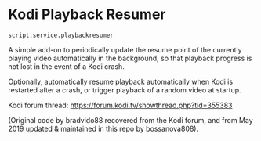 Kodi Playback Resumer
=========================================================
`script.service.playbackresumer`

A simple add-on to periodically update the resume point of the currently playing video automatically in the background, so that playback progress is not lost in the event of a Kodi crash.

Optionally, automatically resume playback automatically when Kodi is restarted after a crash, or trigger playback of a random video at startup.

Kodi forum thread: <https://forum.kodi.tv/showthread.php?tid=355383>

(Original code by bradvido88 recovered from the Kodi forum, and from May 2019 updated & maintained in this repo by bossanova808).

